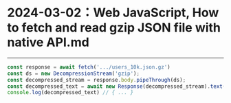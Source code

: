 # 2024-03-02：Web JavaScript, How to fetch and read gzip JSON file with native API.md


----------------

```js
const response = await fetch('.../users_10k.json.gz')
const ds = new DecompressionStream('gzip');
const decompressed_stream = response.body.pipeThrough(ds);
const decompressed_text = await new Response(decompressed_stream).text();
console.log(decompressed_text) // { ... }
```
